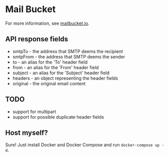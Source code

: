 # Mail Bucket

For more information, see [mailbucket.io](https://mailbucket.io).

## API response fields

 - smtpTo - the address that SMTP deems the recipient
 - smtpFrom - the address that SMTP deems the sender
 - to - an alias for the 'To' header field
 - from - an alias for the 'From' header field
 - subject - an alias for the 'Subject' header field
 - headers - an object representing the header fields
 - original - the original email content

## TODO
 - support for multipart
 - support for possible duplicate header fields

## Host myself?
Sure! Just install Docker and Docker Compose and run `docker-compose up -d`.